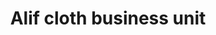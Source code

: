 ---
title: "Alif cloth business unit"
url: /thiruvananthapuram/alif-cloth-business-unit/
shop: Kleidung
---
